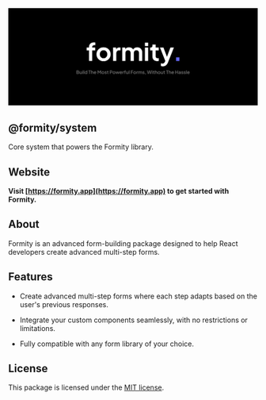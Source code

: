 <!-- markdownlint-disable MD033 -->
<!-- markdownlint-disable MD041 -->

<div align="center">
    <a href="https://formity.app/" title="Formity - Build The Most Powerful Forms, Without The Hassle">
        <img src="https://raw.githubusercontent.com/martiserra99/formity/main/image.svg" alt="Formity Logo" />
    </a>
</div>

## @formity/system

Core system that powers the Formity library.

## Website

**Visit [https://formity.app](https://formity.app) to get started with Formity.**

## About

Formity is an advanced form-building package designed to help React developers create advanced multi-step forms.

## Features

- Create advanced multi-step forms where each step adapts based on the user's previous responses.

- Integrate your custom components seamlessly, with no restrictions or limitations.

- Fully compatible with any form library of your choice.

## License

This package is licensed under the [MIT license](../../LICENSE).
